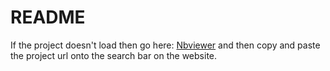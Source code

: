 # README

If the project doesn't load then go here: [Nbviewer](https://nbviewer.jupyter.org/) and then copy and paste the project url onto the search bar on the website.